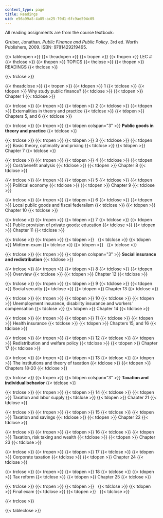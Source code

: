 ```yaml
---
content_type: page
title: Readings
uid: e56a99a8-4a85-ac25-70d1-6fc9ae594c05
---
```


All reading assignments are from the course textbook:

Gruber, Jonathan. _Public Finance and Public Policy_. 3rd ed. Worth Publishers, 2009. ISBN: 9781429219495.

{{< tableopen >}}
{{< theadopen >}}
{{< tropen >}}
{{< thopen >}}
LEC #
{{< thclose >}}
{{< thopen >}}
TOPICS
{{< thclose >}}
{{< thopen >}}
READINGS
{{< thclose >}}

{{< trclose >}}

{{< theadclose >}}
{{< tropen >}}
{{< tdopen >}}
1
{{< tdclose >}}
{{< tdopen >}}
Why study public finance?
{{< tdclose >}}
{{< tdopen >}}
Chapter 1
{{< tdclose >}}

{{< trclose >}}
{{< tropen >}}
{{< tdopen >}}
2
{{< tdclose >}}
{{< tdopen >}}
Externalities in theory and practice
{{< tdclose >}}
{{< tdopen >}}
Chapters 5, and 6
{{< tdclose >}}

{{< trclose >}}
{{< tropen >}}
{{< tdopen colspan="3" >}}
**Public goods in theory and practice**
{{< tdclose >}}

{{< trclose >}}
{{< tropen >}}
{{< tdopen >}}
3
{{< tdclose >}}
{{< tdopen >}}
Basic theory, optimality and pricing
{{< tdclose >}}
{{< tdopen >}}
Chapter 7
{{< tdclose >}}

{{< trclose >}}
{{< tropen >}}
{{< tdopen >}}
4
{{< tdclose >}}
{{< tdopen >}}
Cost/benefit analysis
{{< tdclose >}}
{{< tdopen >}}
Chapter 8
{{< tdclose >}}

{{< trclose >}}
{{< tropen >}}
{{< tdopen >}}
5
{{< tdclose >}}
{{< tdopen >}}
Political economy
{{< tdclose >}}
{{< tdopen >}}
Chapter 9
{{< tdclose >}}

{{< trclose >}}
{{< tropen >}}
{{< tdopen >}}
6
{{< tdclose >}}
{{< tdopen >}}
Local public goods and fiscal federalism
{{< tdclose >}}
{{< tdopen >}}
Chapter 10
{{< tdclose >}}

{{< trclose >}}
{{< tropen >}}
{{< tdopen >}}
7
{{< tdclose >}}
{{< tdopen >}}
Public provision of private goods: education
{{< tdclose >}}
{{< tdopen >}}
Chapter 11
{{< tdclose >}}

{{< trclose >}}
{{< tropen >}}
{{< tdopen >}}
 
{{< tdclose >}}
{{< tdopen >}}
Midterm exam
{{< tdclose >}}
{{< tdopen >}}
 
{{< tdclose >}}

{{< trclose >}}
{{< tropen >}}
{{< tdopen colspan="3" >}}
**Social insurance and redistribution**
{{< tdclose >}}

{{< trclose >}}
{{< tropen >}}
{{< tdopen >}}
8
{{< tdclose >}}
{{< tdopen >}}
Overview
{{< tdclose >}}
{{< tdopen >}}
Chapter 12
{{< tdclose >}}

{{< trclose >}}
{{< tropen >}}
{{< tdopen >}}
9
{{< tdclose >}}
{{< tdopen >}}
Social security
{{< tdclose >}}
{{< tdopen >}}
Chapter 13
{{< tdclose >}}

{{< trclose >}}
{{< tropen >}}
{{< tdopen >}}
10
{{< tdclose >}}
{{< tdopen >}}
Unemployment insurance, disability insurance and workers' compensation
{{< tdclose >}}
{{< tdopen >}}
Chapter 14
{{< tdclose >}}

{{< trclose >}}
{{< tropen >}}
{{< tdopen >}}
11
{{< tdclose >}}
{{< tdopen >}}
Health insurance
{{< tdclose >}}
{{< tdopen >}}
Chapters 15, and 16
{{< tdclose >}}

{{< trclose >}}
{{< tropen >}}
{{< tdopen >}}
12
{{< tdclose >}}
{{< tdopen >}}
Redistribution and welfare policy
{{< tdclose >}}
{{< tdopen >}}
Chapter 17
{{< tdclose >}}

{{< trclose >}}
{{< tropen >}}
{{< tdopen >}}
13
{{< tdclose >}}
{{< tdopen >}}
The institutions and theory of taxation
{{< tdclose >}}
{{< tdopen >}}
Chapters 18-20
{{< tdclose >}}

{{< trclose >}}
{{< tropen >}}
{{< tdopen colspan="3" >}}
**Taxation and individual behavior**
{{< tdclose >}}

{{< trclose >}}
{{< tropen >}}
{{< tdopen >}}
14
{{< tdclose >}}
{{< tdopen >}}
Taxation and labor supply
{{< tdclose >}}
{{< tdopen >}}
Chapter 21
{{< tdclose >}}

{{< trclose >}}
{{< tropen >}}
{{< tdopen >}}
15
{{< tdclose >}}
{{< tdopen >}}
Taxation and savings
{{< tdclose >}}
{{< tdopen >}}
Chapter 22
{{< tdclose >}}

{{< trclose >}}
{{< tropen >}}
{{< tdopen >}}
16
{{< tdclose >}}
{{< tdopen >}}
Taxation, risk taking and wealth
{{< tdclose >}}
{{< tdopen >}}
Chapter 23
{{< tdclose >}}

{{< trclose >}}
{{< tropen >}}
{{< tdopen >}}
17
{{< tdclose >}}
{{< tdopen >}}
Corporate taxation
{{< tdclose >}}
{{< tdopen >}}
Chapter 24
{{< tdclose >}}

{{< trclose >}}
{{< tropen >}}
{{< tdopen >}}
18
{{< tdclose >}}
{{< tdopen >}}
Tax reform
{{< tdclose >}}
{{< tdopen >}}
Chapter 25
{{< tdclose >}}

{{< trclose >}}
{{< tropen >}}
{{< tdopen >}}
 
{{< tdclose >}}
{{< tdopen >}}
Final exam
{{< tdclose >}}
{{< tdopen >}}
 
{{< tdclose >}}

{{< trclose >}}

{{< tableclose >}}